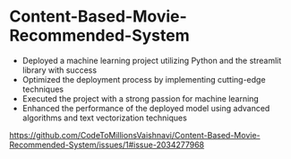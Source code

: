 # Content-Based-Movie-Recommended-System
- Deployed a machine learning project utilizing Python and the streamlit library with success
- Optimized the deployment process by implementing cutting-edge techniques
- Executed the project with a strong passion for machine learning
- Enhanced the performance of the deployed model using advanced algorithms and text vectorization techniques

https://github.com/CodeToMillionsVaishnavi/Content-Based-Movie-Recommended-System/issues/1#issue-2034277968
